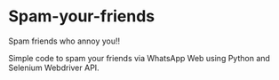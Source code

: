 # Spam-your-friends
Spam friends who annoy you!!

Simple code to spam your friends via WhatsApp Web using Python and Selenium Webdriver API.

